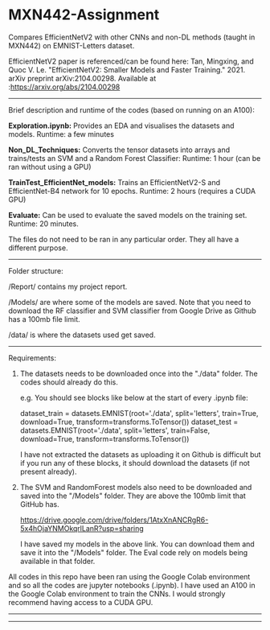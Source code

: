 # MXN442-Assignment
Compares EfficientNetV2 with other CNNs and non-DL methods (taught in MXN442) on EMNIST-Letters dataset. 

EfficientNetV2 paper is referenced/can be found here:
Tan, Mingxing, and Quoc V. Le. "EfficientNetV2: Smaller Models and Faster Training." 2021. arXiv preprint arXiv:2104.00298. 
Available at :https://arxiv.org/abs/2104.00298

-----

Brief description and runtime of the codes (based on running on an A100):

**Exploration.ipynb:** Provides an EDA and visualises the datasets and models. Runtime: a few minutes

**Non_DL_Techniques:** Converts the tensor datasets into arrays and trains/tests an SVM and a Random Forest Classifier: Runtime: 1 hour (can be ran without using a GPU)

**TrainTest_EfficientNet_models:** Trains an EfficientNetV2-S and EfficientNet-B4 network for 10 epochs. Runtime: 2 hours (requires a CUDA GPU)

**Evaluate:** Can be used to evaluate the saved models on the training set. Runtime: 20 minutes. 

The files do not need to be ran in any particular order. They all have a different purpose.

-----
Folder structure: 

/Report/ contains my project report. 

/Models/ are where some of the models are saved. Note that you need to download the RF classifier and SVM classifier from Google Drive as Github has a 100mb file limit. 

/data/ is where the datasets used get saved. 

-----

Requirements: 

1. The datasets needs to be downloaded once into the "./data" folder. The codes should already do this. 

    e.g. You should see blocks like below at the start of every .ipynb file:
    
    dataset_train = datasets.EMNIST(root='./data', split='letters', train=True, download=True, transform=transforms.ToTensor())
    dataset_test = datasets.EMNIST(root='./data', split='letters', train=False, download=True, transform=transforms.ToTensor())

    I have not extracted the datasets as uploading it on Github is difficult but if you run any of these blocks, it should download the datasets (if not present already). 

3. The SVM and RandomForest models also need to be downloaded and saved into the "/Models" folder. They are above the 100mb limit that GitHub has. 

    https://drive.google.com/drive/folders/1AtxXnANCRgR6-5x4hOjaYNMOkqrlLanR?usp=sharing

    I have saved my models in the above link. You can download them and save it into the "/Models" folder. The Eval code rely on models being available in that folder. 

All codes in this repo have been ran using the Google Colab environment and so all the codes are jupyter notebooks (.ipynb). 
I have used an A100 in the Google Colab environment to train the CNNs. I would strongly recommend having access to a CUDA GPU. 


-----

----------------------------

